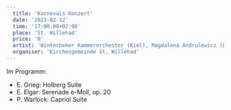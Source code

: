 ```yaml
---
  title: 'Karnevals Konzert'
  date: '2023-02-12'
  time: '17:00:00+02:00'
  place: 'St. Willehad'
  price: '0'
  artist: 'Winterbeker Kammerorchester (Kiel), Magdalena Andrulewicz (Leitung)'
  organiser: 'Kirchengemeinde St. Willehad'
---
```


Im Programm:
- E. Grieg: Holberg Suite
- E. Elgar: Serenade e-Moll, op. 20
- P. Warlock: Capriol Suite

